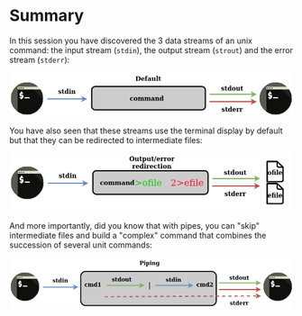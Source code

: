 <script>
import Quiz from "components/Quiz.svelte";
</script>

# Summary

In this session you have discovered the 3 data streams of an unix command: the input stream (`stdin`), the output stream (`strout`) and the error stream (`stderr`):

![3 streams of a command](./assets/stream_in_out_err.png)

You have also seen that these streams use the terminal display by default but that they can be redirected to intermediate files:

![files stream of a command](./assets/stream_in_outfile_errfile.png)

And more importantly, did you know that with pipes, you can "skip" intermediate files and build a "complex" command that combines the succession of several unit commands:

![a complex command](./assets/stream_pipe.png)
